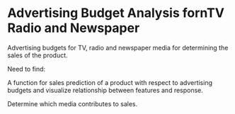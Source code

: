 # Advertising Budget Analysis fornTV Radio and Newspaper

Advertising budgets for TV, radio and newspaper media for determining the sales of the product.

Need to find:

A function for sales prediction of a product with respect to advertising budgets and visualize relationship between features and response.

Determine which media contributes to sales.

